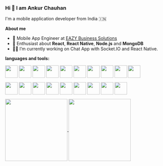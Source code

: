 ### Hi 👋 I am Ankur Chauhan
 I'm a mobile application developer from India 🇮🇳

<b>About me</b>

<ul>
  <li>💼 Mobile App Engineer at <a href="https://www.eazyerp.com">EAZY Business Solutions</a></li>
  <li>💬 Enthusiast about <b>React</b>, <b>React Native</b>, <b>Node.js</b> and <b>MongoDB</b></li>
  <li>👨‍💻 I’m currently working on Chat App with Socket.IO and React Native.</li>
</ul>


<b>languages and tools:</b>

<a><img height=40 align="center" src="https://user-images.githubusercontent.com/25181517/183890598-19a0ac2d-e88a-4005-a8df-1ee36782fde1.png" /></a>
<a><img height=40 align="center" src="https://user-images.githubusercontent.com/25181517/117447155-6a868a00-af3d-11eb-9cfe-245df15c9f3f.png" /></a>
<a><img height=40 align="center" src="https://user-images.githubusercontent.com/25181517/183897015-94a058a6-b86e-4e42-a37f-bf92061753e5.png" /></a>
<a><img height=40 align="center" src="https://user-images.githubusercontent.com/25181517/192108895-20dc3343-43e3-4a54-a90e-13a4abbc57b9.png" /></a>
<a><img height=40 align="center" src="https://user-images.githubusercontent.com/25181517/186711578-bf30cb30-40b7-4b45-95a5-bdf837c372e7.png" /></a>
<a><img height=40 align="center" src="https://user-images.githubusercontent.com/25181517/192108891-d86b6220-e232-423a-bf5f-90903e6887c3.png" /></a>
<a><img height=40 align="center" src="https://user-images.githubusercontent.com/25181517/192107858-fe19f043-c502-4009-8c47-476fc89718ad.png" /></a>
<a><img height=40 align="center" src="https://user-images.githubusercontent.com/25181517/192107856-aa92c8b1-b615-47c3-9141-ed0d29a90239.png" /></a>
<a><img height=40 align="center" src="https://github.com/marwin1991/profile-technology-icons/assets/136815194/82df4543-236b-4e45-9604-5434e3faab17" /></a>
<a><img height=40 align="center" src="https://user-images.githubusercontent.com/25181517/192108374-8da61ba1-99ec-41d7-80b8-fb2f7c0a4948.png" /></a>

<a><img height=40 align="center" src="https://user-images.githubusercontent.com/25181517/192108372-f71d70ac-7ae6-4c0d-8395-51d8870c2ef0.png" /></a>
<a><img height=40 align="center" src="https://user-images.githubusercontent.com/25181517/192108375-268c35e6-ab26-44b2-88bf-e3121a4e5083.png" /></a>
<a><img height=40 align="center" src="https://user-images.githubusercontent.com/25181517/187896150-cc1dcb12-d490-445c-8e4d-1275cd2388d6.png" /></a>
<a><img height=40 align="center" src="https://user-images.githubusercontent.com/25181517/189716855-2c69ca7a-5149-4647-936d-780610911353.png" /></a>
<a><img height=40 align="center" src="https://user-images.githubusercontent.com/25181517/117269608-b7dcfb80-ae58-11eb-8e66-6cc8753553f0.png" /></a>
<a><img height=40 align="center" src="https://user-images.githubusercontent.com/25181517/121406611-a8246b80-c95e-11eb-9b11-b771486377f6.png" /></a>
<a><img height=40 align="center" src="https://user-images.githubusercontent.com/25181517/192109061-e138ca71-337c-4019-8d42-4792fdaa7128.png" /></a>
<a><img height=40 align="center" src="https://user-images.githubusercontent.com/25181517/189715289-df3ee512-6eca-463f-a0f4-c10d94a06b2f.png" /></a>
<a><img height=40 align="center" src="https://user-images.githubusercontent.com/25181517/121401671-49102800-c959-11eb-9f6f-74d49a5e1774.png" /></a>



<a href="https://github.com/ankurch95/github-readme-stats">
  <img height=200 align="center" src="https://github-readme-stats.vercel.app/api?username=ankurch95" />
</a>
<a href="https://github.com/ankurch95/convoychat">
  <img height=200 align="center" src="https://github-readme-stats.vercel.app/api/top-langs?username=ankurch95&layout=compact&langs_count=8&card_width=320" />
</a>







